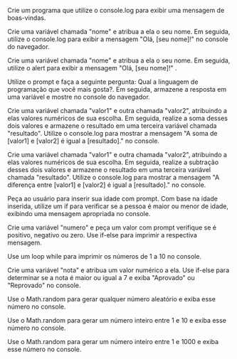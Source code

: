 Crie um programa que utilize o console.log para exibir uma mensagem de boas-vindas.

Crie uma variável chamada "nome" e atribua a ela o seu nome. Em seguida, utilize o console.log para exibir a mensagem "Olá, [seu nome]!" no console do navegador.

Crie uma variável chamada "nome" e atribua a ela o seu nome. Em seguida, utilize o alert para exibir a mensagem "Olá, [seu nome]!" .

Utilize o prompt e faça a seguinte pergunta: Qual a linguagem de programação que você mais gosta?. Em seguida, armazene a resposta em uma variável e mostre no console do navegador.

Crie uma variável chamada "valor1" e outra chamada "valor2", atribuindo a elas valores numéricos de sua escolha. Em seguida, realize a soma desses dois valores e armazene o resultado em uma terceira variável chamada "resultado". Utilize o console.log para mostrar a mensagem "A soma de [valor1] e [valor2] é igual a [resultado]." no console.

Crie uma variável chamada "valor1" e outra chamada "valor2", atribuindo a elas valores numéricos de sua escolha. Em seguida, realize a subtração desses dois valores e armazene o resultado em uma terceira variável chamada "resultado". Utilize o console.log para mostrar a mensagem "A diferença entre [valor1] e [valor2] é igual a [resultado]." no console.

Peça ao usuário para inserir sua idade com prompt. Com base na idade inserida, utilize um if para verificar se a pessoa é maior ou menor de idade, exibindo uma mensagem apropriada no console.

Crie uma variável "numero" e peça um valor com prompt verifique se é positivo, negativo ou zero. Use if-else para imprimir a respectiva mensagem.

Use um loop while para imprimir os números de 1 a 10 no console.

Crie uma variável "nota" e atribua um valor numérico a ela. Use if-else para determinar se a nota é maior ou igual a 7 e exiba "Aprovado" ou "Reprovado" no console.

Use o Math.random para gerar qualquer número aleatório e exiba esse número no console.

Use o Math.random para gerar um número inteiro entre 1 e 10 e exiba esse número no console.

Use o Math.random para gerar um número inteiro entre 1 e 1000 e exiba esse número no console.


